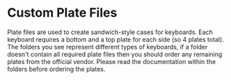 # Custom Plate Files
Plate files are used to create sandwich-style cases for keyboards. Each keyboard requires a bottom and a top plate for each side (so 4 plates total). The folders you see represent different types of keyboards, if a folder doesn't contain all required plate files then you should order any remaining plates from the official vendor. Please read the documentation within the folders before ordering the plates.
